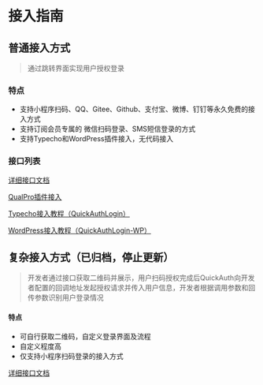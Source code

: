 # 接入指南

## 普通接入方式

> 通过跳转界面实现用户授权登录

### 特点

- 支持小程序扫码、QQ、Gitee、Github、支付宝、微博、钉钉等永久免费的接入方式
- 支持订阅会员专属的 微信扫码登录、SMS短信登录的方式
- 支持Typecho和WordPress插件接入，无代码接入

### 接口列表

[详细接口文档](/guide/guide)

[QualPro插件接入](https://github.com/mr-wixy/QualPro)

[Typecho接入教程（QuickAuthLogin）](https://github.com/mr-wixy/QuickAuthLogin)

[WordPress接入教程（QuickAuthLogin-WP）](https://github.com/mr-wixy/QuickAuthLogin-WP)

## 复杂接入方式（已归档，停止更新）

> 开发者通过接口获取二维码并展示，用户扫码授权完成后QuickAuth向开发者配置的回调地址发起授权请求并传入用户信息，开发者根据调用参数和回传参数识别用户登录情况

#### 特点

- 可自行获取二维码，自定义登录界面及流程
- 自定义程度高
- 仅支持小程序扫码登录的接入方式

[详细接口文档](/guide/archived/)
